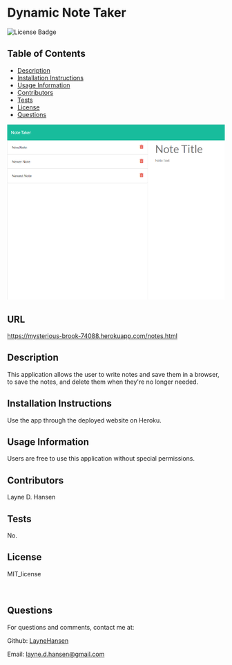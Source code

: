 # Dynamic Note Taker

![License Badge](https://img.shields.io/badge/License-MIT_license-brightgreen)

## Table of Contents
* [Description](#description)
* [Installation Instructions](#installation)
* [Usage Information](#usage)
* [Contributors](#contributor)
* [Tests](#tests)
* [License](#license)
* [Questions](#questions)

![note taker application screenshot](./note_taker_screenshot.png)

## URL

https://mysterious-brook-74088.herokuapp.com/notes.html

## Description
This application allows the user to write notes and save them in a browser, to save the notes, and delete them when they're no longer needed.

## Installation Instructions
Use the app through the deployed website on Heroku. 

## Usage Information
Users are free to use this application without special permissions.

## Contributors
Layne D. Hansen

## Tests 
No.

## License
MIT_license
<br><br>
<br>

## Questions

For questions and comments, contact me at:

Github: [LayneHansen](https://github.com/LayneHansen)

Email: layne.d.hansen@gmail.com
    
  